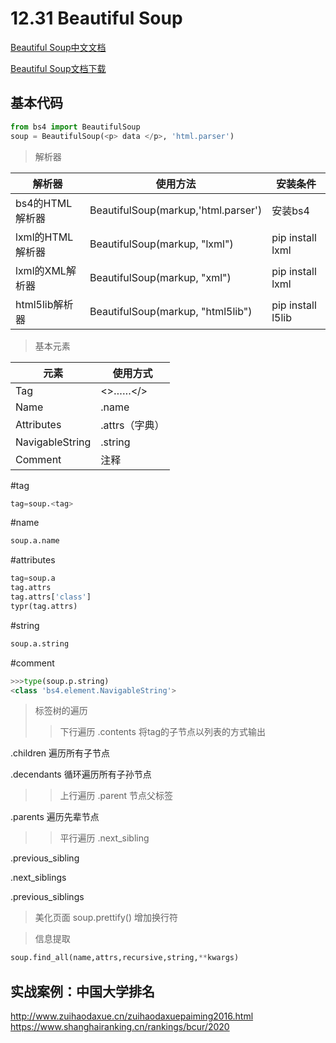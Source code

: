 12.31 Beautiful Soup
===
[Beautiful Soup中文文档](https://beautifulsoup.readthedocs.io/zh_CN/v4.4.0/)

[Beautiful Soup文档下载](https://readthedocs.org/projects/beautiful-soup-4/downloads/pdf/latest/)

基本代码
---
```python
from bs4 import BeautifulSoup
soup = BeautifulSoup(<p> data </p>, 'html.parser')
```
>解析器

|解析器|使用方法|安装条件|
|---|---|---|
|bs4的HTML解析器|BeautifulSoup(markup,'html.parser')|安装bs4|
|lxml的HTML解析器|BeautifulSoup(markup, "lxml")|pip install lxml|
|lxml的XML解析器|BeautifulSoup(markup, "xml")|pip install lxml|
|html5lib解析器|BeautifulSoup(markup, "html5lib")|pip install l5lib|

>基本元素

|元素|使用方式|
|---|---|
|Tag|<>……</>|
|Name|<t>.name|
|Attributes|<t>.attrs（字典）|
|NavigableString|<t>.string|
|Comment|注释|

#tag
```python
tag=soup.<tag>
```

#name
```python
soup.a.name
```

#attributes
```python
tag=soup.a
tag.attrs
tag.attrs['class']
typr(tag.attrs)
```

#string
```python
soup.a.string
```

#comment
```python
>>>type(soup.p.string)
<class 'bs4.element.NavigableString'>
```

>标签树的遍历
>>下行遍历
.contents 将tag的子节点以列表的方式输出

.children 遍历所有子节点

.decendants 循环遍历所有子孙节点

>>上行遍历
.parent 节点父标签

.parents 遍历先辈节点

>>平行遍历
.next_sibling

.previous_sibling

.next_siblings

.previous_siblings

>美化页面
soup.prettify() 增加换行符

>信息提取
```python
soup.find_all(name,attrs,recursive,string,**kwargs)
```

实战案例：中国大学排名
---
http://www.zuihaodaxue.cn/zuihaodaxuepaiming2016.html
https://www.shanghairanking.cn/rankings/bcur/2020

